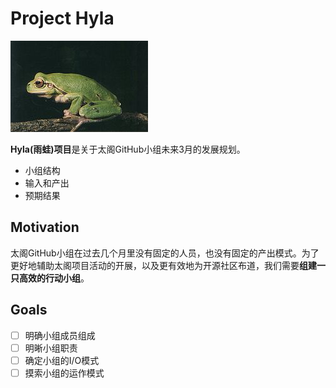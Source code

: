 # Project Hyla
![](./hyla.jpg)

**Hyla(雨蛙)项目**是关于太阁GitHub小组未来3月的发展规划。

- 小组结构
- 输入和产出
- 预期结果

## Motivation
太阁GitHub小组在过去几个月里没有固定的人员，也没有固定的产出模式。为了更好地辅助太阁项目活动的开展，以及更有效地为开源社区布道，我们需要**组建一只高效的行动小组**。

## Goals
- [ ] 明确小组成员组成
- [ ] 明晰小组职责
- [ ] 确定小组的I/O模式
- [ ] 摸索小组的运作模式
